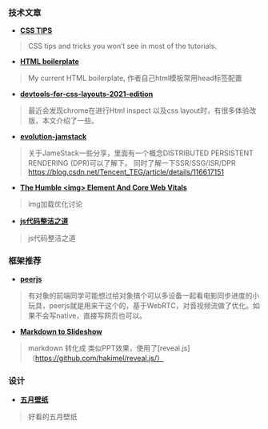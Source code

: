 ### 技术文章
+ **[CSS TIPS](https://markodenic.com/css-tips/)**
> CSS tips and tricks you won’t see in most of the tutorials.


+ **[HTML boilerplate](https://www.matuzo.at/blog/html-boilerplate/)**
> My current HTML boilerplate, 作者自己html模板常用head标签配置


+ **[devtools-for-css-layouts-2021-edition](https://chenhuijing.com/blog/devtools-for-css-layouts-2021-edition/#%F0%9F%8F%80)**
> 最近会发现chrome在进行Html inspect 以及css layout时，有很多体验改版，本文介绍了一些。

+ **[evolution-jamstack](https://www.smashingmagazine.com/2021/05/evolution-jamstack/)**
> 关于JameStack一些分享，里面有一个概念DISTRIBUTED PERSISTENT RENDERING (DPR)可以了解下。 同时了解一下SSR/SSG/ISR/DPR https://blog.csdn.net/Tencent_TEG/article/details/116617151


+ **[The Humble \<img\> Element And Core Web Vitals](https://www.smashingmagazine.com/2021/04/humble-img-element-core-web-vitals/)**
> img加载优化讨论

+ **[js代码整洁之道](https://juejin.cn/post/6961324184655888392?utm_source=gold_browser_extension)**
> js代码整洁之道



### 框架推荐
+ **[peerjs](https://github.com/peers/peerjs)**
> 有对象的前端同学可能想过给对象搞个可以多设备一起看电影同步进度的小玩具，peerjs就是用来干这个的，基于WebRTC，对音视频流做了优化。如果不会写native，直接写网页也可以。

+ **[Markdown to Slideshow](https://mark.show/#)**
> markdown 转化成 类似PPT效果，使用了[reveal.js]（https://github.com/hakimel/reveal.js/）

### 设计
+ **[五月壁纸](https://www.smashingmagazine.com/2021/04/desktop-wallpaper-calendars-may-2021/)**
> 好看的五月壁纸

